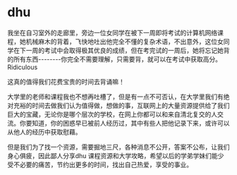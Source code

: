 # dhu
我坐在自习室外的走廊里，旁边一位女同学在被下一周即将考试的计算机网络课程，她机械麻木的背着，飞快地吐出他完全不懂的复杂术语，不出意外，这位女同学在下一周的考试中会取得极其优良的成绩，但在考完试的一周后，她将忘记她背的所有东西--------你完全不需要理解，只需要背，就可以在考试中获取高分。Ridiculous

这真的值得我们花费宝贵的时间去背诵嘛！

大学里的老师和课程我也不想再吐槽了，但是有一点不可否认，在大学里我们有绝对充裕的时间去做我们认为值得做，想做的事，互联网上的大量资源提供给了我们巨大的宝藏，无论你是哪个层次的学校，在网上你都可以和来自清北复交的人交流。你要知道，你的困惑早已被前人经历过，其中有些人把他记录下来，或许可以从他人的经历中获取慰藉。

但是我们为了找一个资源，需要掘地三尺，各种消息不公开，答案不公布，让我们身心俱疲，因此鄙人分享dhu 课程资源和大学攻略，希望以后的学弟学妹们能少受不必要的痛苦，节约出更多的时间，找出自己热爱，享受的事业。

